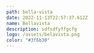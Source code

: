 ```yaml
---
path: bella-vista
date: 2022-11-13T22:57:37.612Z
name: Bellavista
description: sdfsdfyffgcfg
logo: /assets/belavista.png
color: "#3f6b30"
---
```

